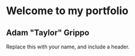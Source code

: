 # Welcome to my portfolio
Adam "Taylor" Grippo
-
Replace this with your name, and include a header.
